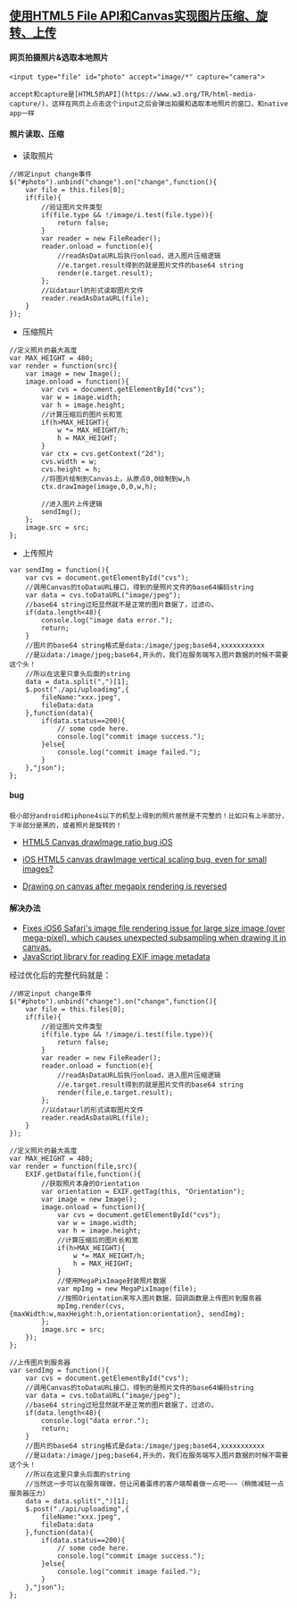 ## [使用HTML5 File API和Canvas实现图片压缩、旋转、上传](http://isblog.blog.163.com/blog/static/7241675201531394026456/)

#### 网页拍摄照片&选取本地照片  
```
<input type="file" id="photo" accept="image/*" capture="camera">
```  
`accept和capture是[HTML5的API](https://www.w3.org/TR/html-media-capture/)，这样在网页上点击这个input之后会弹出拍摄和选取本地照片的窗口，和native app一样`
#### 照片读取、压缩
* 读取照片  
```
//绑定input change事件
$("#photo").unbind("change").on("change",function(){
    var file = this.files[0];
    if(file){
        //验证图片文件类型
        if(file.type && !/image/i.test(file.type)){
            return false;
        }
        var reader = new FileReader();
        reader.onload = function(e){
            //readAsDataURL后执行onload，进入图片压缩逻辑
            //e.target.result得到的就是图片文件的base64 string
            render(e.target.result);  
        };
        //以dataurl的形式读取图片文件
        reader.readAsDataURL(file);
    }
});
```  
* 压缩照片  
```
//定义照片的最大高度
var MAX_HEIGHT = 480;
var render = function(src){
    var image = new Image();
    image.onload = function(){
        var cvs = document.getElementById("cvs");
        var w = image.width;
        var h = image.height;
        //计算压缩后的图片长和宽
        if(h>MAX_HEIGHT){
            w *= MAX_HEIGHT/h;
            h = MAX_HEIGHT;
        }
        var ctx = cvs.getContext("2d");
        cvs.width = w;
        cvs.height = h;
        //将图片绘制到Canvas上，从原点0,0绘制到w,h
        ctx.drawImage(image,0,0,w,h);

        //进入图片上传逻辑
        sendImg();
    };
    image.src = src;
};
```  
* 上传照片  
```
var sendImg = function(){
    var cvs = document.getElementById("cvs");
    //调用Canvas的toDataURL接口，得到的是照片文件的base64编码string
    var data = cvs.toDataURL("image/jpeg");
    //base64 string过短显然就不是正常的图片数据了，过滤の。
    if(data.length<48){
        console.log("image data error.");
        return;
    }
    //图片的base64 string格式是data:/image/jpeg;base64,xxxxxxxxxxx
    //是以data:/image/jpeg;base64,开头的，我们在服务端写入图片数据的时候不需要这个头！
    //所以在这里只拿头后面的string
    data = data.split(",")[1];
    $.post("./api/uploadimg",{
        fileName:"xxx.jpeg",
        fileData:data
    },function(data){
        if(data.status==200){
            // some code here.
            console.log("commit image success.");
        }else{
            console.log("commit image failed.");
        }
    },"json");
};
```
#### bug

`极小部分android和iphone4s以下的机型上得到的照片居然是不完整的！比如只有上半部分，下半部分是黑的，或者照片是旋转的！`
* [HTML5 Canvas drawImage ratio bug iOS](http://stackoverflow.com/questions/11929099/html5-canvas-drawimage-ratio-bug-ios)

* [iOS HTML5 canvas drawImage vertical scaling bug, even for small images?](http://stackoverflow.com/questions/11929099/html5-canvas-drawimage-ratio-bug-ios)

* [Drawing on canvas after megapix rendering is reversed](http://stackoverflow.com/questions/24998317/drawing-on-canvas-after-megapix-rendering-is-reversed)

#### 解决办法
* [Fixes iOS6 Safari's image file rendering issue for large size image (over mega-pixel), which causes unexpected subsampling when drawing it in canvas.](https://github.com/stomita/ios-imagefile-megapixel)
* [JavaScript library for reading EXIF image metadata](https://github.com/exif-js/exif-js)

经过优化后的完整代码就是：

```
//绑定input change事件
$("#photo").unbind("change").on("change",function(){
    var file = this.files[0];
    if(file){
        //验证图片文件类型
        if(file.type && !/image/i.test(file.type)){
            return false;
        }
        var reader = new FileReader();
        reader.onload = function(e){
            //readAsDataURL后执行onload，进入图片压缩逻辑
            //e.target.result得到的就是图片文件的base64 string
            render(file,e.target.result);  
        };
        //以dataurl的形式读取图片文件
        reader.readAsDataURL(file);
    }
});

//定义照片的最大高度
var MAX_HEIGHT = 480;
var render = function(file,src){
    EXIF.getData(file,function(){
        //获取照片本身的Orientation
        var orientation = EXIF.getTag(this, "Orientation");
        var image = new Image();
        image.onload = function(){
            var cvs = document.getElementById("cvs");
            var w = image.width;
            var h = image.height;
            //计算压缩后的图片长和宽
            if(h>MAX_HEIGHT){
                w *= MAX_HEIGHT/h;
                h = MAX_HEIGHT;
            }
            //使用MegaPixImage封装照片数据
            var mpImg = new MegaPixImage(file);
            //按照Orientation来写入图片数据，回调函数是上传图片到服务器
            mpImg.render(cvs, {maxWidth:w,maxHeight:h,orientation:orientation}, sendImg);
        };
        image.src = src;
    });
};

//上传图片到服务器
var sendImg = function(){
    var cvs = document.getElementById("cvs");
    //调用Canvas的toDataURL接口，得到的是照片文件的base64编码string
    var data = cvs.toDataURL("image/jpeg");
    //base64 string过短显然就不是正常的图片数据了，过滤の。
    if(data.length<48){
        console.log("data error.");
        return;
    }
    //图片的base64 string格式是data:/image/jpeg;base64,xxxxxxxxxxx
    //是以data:/image/jpeg;base64,开头的，我们在服务端写入图片数据的时候不需要这个头！
    //所以在这里只拿头后面的string
    //当然这一步可以在服务端做，但让闲着蛋疼的客户端帮着做一点吧~~~（稍微减轻一点服务器压力）
    data = data.split(",")[1];
    $.post("./api/uploadimg",{
        fileName:"xxx.jpeg",
        fileData:data
    },function(data){
        if(data.status==200){
            // some code here.
            console.log("commit image success.");
        }else{
            console.log("commit image failed.");
        }
    },"json");
};
```
